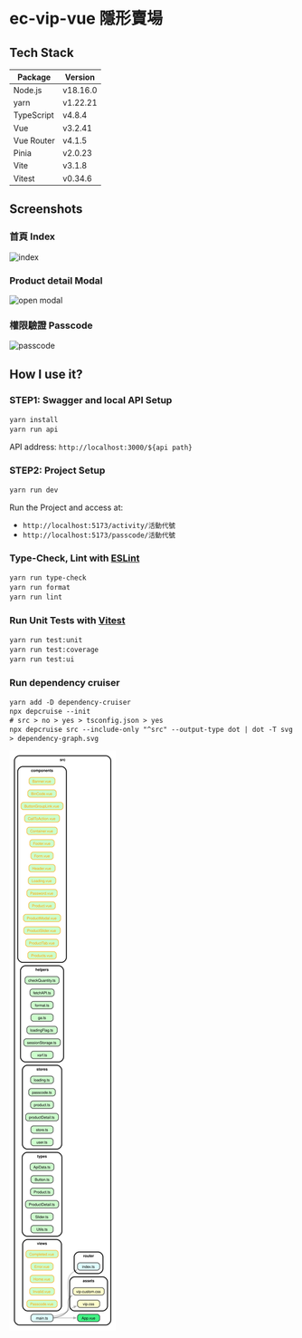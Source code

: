 # ec-vip-vue 隱形賣場

## Tech Stack

| **Package** | **Version** |
| ----------- | ----------- |
| Node.js     | v18.16.0    |
| yarn        | v1.22.21    |
| TypeScript  | v4.8.4      |
| Vue         | v3.2.41     |
| Vue Router  | v4.1.5      |
| Pinia       | v2.0.23     |
| Vite        | v3.1.8      |
| Vitest      | v0.34.6     |

## Screenshots

### 首頁 Index
![index](https://github.com/MollyLin/vue3-vip-mart/assets/7385444/c3257414-4dc1-4313-9775-439661558f20)

### Product detail Modal
![open modal](https://github.com/MollyLin/vue3-vip-mart/assets/7385444/41ca03cf-e044-4790-beba-6107fa0cf608)

### 權限驗證 Passcode
![passcode](https://github.com/MollyLin/vue3-vip-mart/assets/7385444/7b977b95-1141-4baf-84c2-999fff5657e6)

## How I use it?

### STEP1: Swagger and local API Setup

```sh
yarn install
yarn run api
```

API address:
`http://localhost:3000/${api path}`

### STEP2: Project Setup

```sh
yarn run dev
```

Run the Project and access at:

- `http://localhost:5173/activity/活動代號`
- `http://localhost:5173/passcode/活動代號`

### Type-Check, Lint with [ESLint](https://eslint.org/)

```sh
yarn run type-check
yarn run format
yarn run lint
```

### Run Unit Tests with [Vitest](https://vitest.dev/)

```sh
yarn run test:unit
yarn run test:coverage
yarn run test:ui
```

### Run dependency cruiser

```shell
yarn add -D dependency-cruiser
npx depcruise --init
# src > no > yes > tsconfig.json > yes
npx depcruise src --include-only "^src" --output-type dot | dot -T svg > dependency-graph.svg
```

![visualise dependencies SVG](screenshots/dependency-graph.svg)
